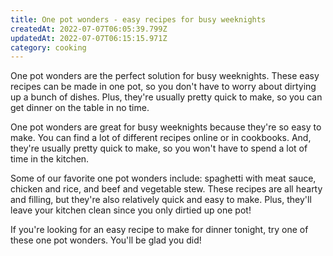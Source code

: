 ```yaml
---
title: One pot wonders - easy recipes for busy weeknights
createdAt: 2022-07-07T06:05:39.799Z
updatedAt: 2022-07-07T06:15:15.971Z
category: cooking
---
```


One pot wonders are the perfect solution for busy weeknights. These easy recipes can be made in one pot, so you don't have to worry about dirtying up a bunch of dishes. Plus, they're usually pretty quick to make, so you can get dinner on the table in no time.

One pot wonders are great for busy weeknights because they're so easy to make. You can find a lot of different recipes online or in cookbooks. And, they're usually pretty quick to make, so you won't have to spend a lot of time in the kitchen.

Some of our favorite one pot wonders include: spaghetti with meat sauce, chicken and rice, and beef and vegetable stew. These recipes are all hearty and filling, but they're also relatively quick and easy to make. Plus, they'll leave your kitchen clean since you only dirtied up one pot!

If you're looking for an easy recipe to make for dinner tonight, try one of these one pot wonders. You'll be glad you did!
